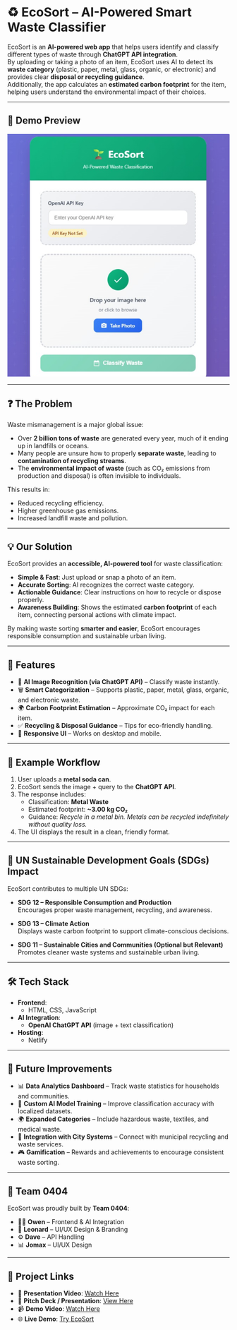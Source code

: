 # ♻️ EcoSort – AI-Powered Smart Waste Classifier

EcoSort is an **AI-powered web app** that helps users identify and classify different types of waste through **ChatGPT API integration**.  
By uploading or taking a photo of an item, EcoSort uses AI to detect its **waste category** (plastic, paper, metal, glass, organic, or electronic) and provides clear **disposal or recycling guidance**.  
Additionally, the app calculates an **estimated carbon footprint** for the item, helping users understand the environmental impact of their choices.

---

## 📸 Demo Preview
![EcoSort Demo](EcoSortDemo.png)

---

## ❓ The Problem
Waste mismanagement is a major global issue:  
- Over **2 billion tons of waste** are generated every year, much of it ending up in landfills or oceans.  
- Many people are unsure how to properly **separate waste**, leading to **contamination of recycling streams**.  
- The **environmental impact of waste** (such as CO₂ emissions from production and disposal) is often invisible to individuals.  

This results in:  
- Reduced recycling efficiency.  
- Higher greenhouse gas emissions.  
- Increased landfill waste and pollution.  

---

## 💡 Our Solution
EcoSort provides an **accessible, AI-powered tool** for waste classification:  
- **Simple & Fast**: Just upload or snap a photo of an item.  
- **Accurate Sorting**: AI recognizes the correct waste category.  
- **Actionable Guidance**: Clear instructions on how to recycle or dispose properly.  
- **Awareness Building**: Shows the estimated **carbon footprint** of each item, connecting personal actions with climate impact.  

By making waste sorting **smarter and easier**, EcoSort encourages responsible consumption and sustainable urban living.  

---

## 🚀 Features
- 📸 **AI Image Recognition (via ChatGPT API)** – Classify waste instantly.  
- 🗑 **Smart Categorization** – Supports plastic, paper, metal, glass, organic, and electronic waste.  
- 🌍 **Carbon Footprint Estimation** – Approximate CO₂ impact for each item.  
- ✅ **Recycling & Disposal Guidance** – Tips for eco-friendly handling.  
- 📱 **Responsive UI** – Works on desktop and mobile.  

---

## 🌱 Example Workflow
1. User uploads a **metal soda can**.  
2. EcoSort sends the image + query to the **ChatGPT API**.  
3. The response includes:  
   - Classification: **Metal Waste**  
   - Estimated footprint: **~3.00 kg CO₂**  
   - Guidance: *Recycle in a metal bin. Metals can be recycled indefinitely without quality loss.*  
4. The UI displays the result in a clean, friendly format.  

---

## 🎯 UN Sustainable Development Goals (SDGs) Impact
EcoSort contributes to multiple UN SDGs:

- **SDG 12 – Responsible Consumption and Production**  
  Encourages proper waste management, recycling, and awareness.  

- **SDG 13 – Climate Action**  
  Displays waste carbon footprint to support climate-conscious decisions.  

- **SDG 11 – Sustainable Cities and Communities (Optional but Relevant)**  
  Promotes cleaner waste systems and sustainable urban living.  

---

## 🛠️ Tech Stack
- **Frontend**:  
  - HTML, CSS, JavaScript  
- **AI Integration**:  
  - **OpenAI ChatGPT API** (image + text classification)  
- **Hosting**:  
  - Netlify  

---

## 🔮 Future Improvements
- 📊 **Data Analytics Dashboard** – Track waste statistics for households and communities.  
- 🤖 **Custom AI Model Training** – Improve classification accuracy with localized datasets.  
- 🌍 **Expanded Categories** – Include hazardous waste, textiles, and medical waste.  
- 🔗 **Integration with City Systems** – Connect with municipal recycling and waste services.  
- 🎮 **Gamification** – Rewards and achievements to encourage consistent waste sorting.  

---

## 👥 Team 0404
EcoSort was proudly built by **Team 0404**:  
- 🧑‍💻 **Owen** – Frontend & AI Integration  
- 🎨 **Leonard** – UI/UX Design & Branding  
- ⚙️ **Dave** – API Handling  
- 📊 **Jomax** – UI/UX Design

---

## 📂 Project Links
- 🎥 **Presentation Video**: [Watch Here](https://drive.google.com/file/d/16wHYhyTR3qC_f-AhIB2Wi-RvcX7w2ym8/view)  
- 📑 **Pitch Deck / Presentation**: [View Here](https://www.canva.com/design/DAG0chYJrXs/UciAz-zw6tb0JXNTmP73HQ/edit)  
- 📹 **Demo Video**: [Watch Here](https://drive.google.com/file/d/1KPQZHrGqdajC6FA7-exM3sDbYwI3gJea/view?usp=sharing )  
- 🌐 **Live Demo**: [Try EcoSort](https://sweet-marigold-f6d112.netlify.app/)  
